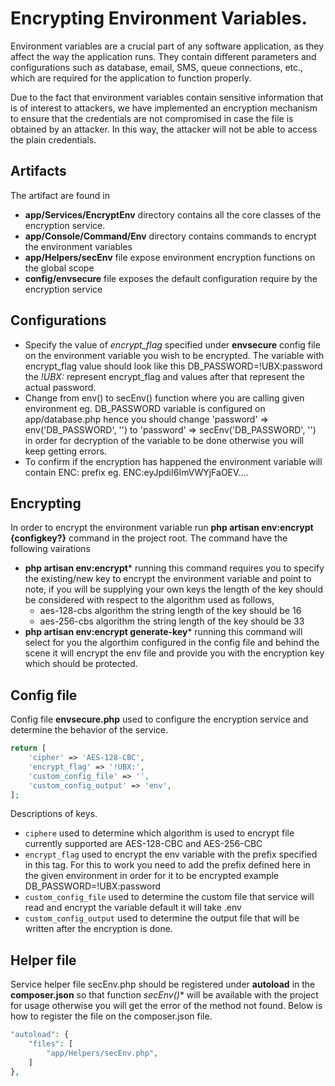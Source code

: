 # Encrypting Environment Variables.
Environment variables are a crucial part of any software application, as they affect the way the application runs. They contain different parameters and configurations such as database, email, SMS, queue connections, etc., which are required for the application to function properly.

Due to the fact that environment variables contain sensitive information that is of interest to attackers, we have implemented an encryption mechanism to ensure that the credentials are not compromised in case the file is obtained by an attacker. In this way, the attacker will not be able to access the plain credentials.

## Artifacts
The artifact are found in
- **app/Services/EncryptEnv** directory contains all the core classes of the encryption service.
- **app/Console/Command/Env** directory contains commands to encrypt the environment variables
- **app/Helpers/secEnv** file expose environment encryption functions on the global scope
- **config/envsecure** file exposes the default configuration require by the encryption service


## Configurations
- Specify the value of *encrypt_flag* specified under **envsecure** config file on the environment variable you wish to be encrypted. The variable with encrypt_flag value should look like this DB_PASSWORD=!UBX:password the *!UBX:* represent encrypt_flag and values after that represent the actual password.
- Change from env() to secEnv() function where you are calling given environment eg. DB_PASSWORD variable is configured on app/database.php  hence you should change  'password' => env('DB_PASSWORD', '') to  'password' => secEnv('DB_PASSWORD', '') in order for decryption of the variable to be done otherwise you will keep getting errors.
- To confirm if the encryption has happened the environment variable will contain ENC: prefix eg. ENC:eyJpdiI6ImVWYjFaOEV....

## Encrypting
In order to encrypt the environment variable run **php artisan env:encrypt {configkey?}** command in the project root. 
The command have the following vairations
-  **php artisan env:encrypt*** running this command requires you to specify the existing/new key to encrypt the environment variable and point to note, if you will be supplying your own keys the length of the key should be considered with respect to the algorithm used as follows,
    - aes-128-cbs algorithm the string length of the key should be 16
    - aes-256-cbs algorithm the string length of the key should be 33
- **php artisan env:encrypt generate-key*** running this command will select for you the algorthim configured in the config file and behind the scene it will encrypt the env file and provide you with the encryption key which should be protected.


## Config file
Config file **envsecure.php** used to configure the encryption service and determine the behavior of the service.
```php
return [
    'cipher' => 'AES-128-CBC',
    'encrypt_flag' => '!UBX:',
    'custom_config_file' => '',
    'custom_config_output' => 'env',
];
```
Descriptions of keys.
- `ciphere` used to determine which algorithm is used to encrypt file currently supported are AES-128-CBC and AES-256-CBC
- `encrypt_flag` used to encrypt the env variable with the prefix specified in this tag. For this to work you need to add the prefix defined here in the given environment in order for it to be encrypted example DB_PASSWORD=!UBX:password 
- `custom_config_file` used to determine the custom file that service will read and encrypt the variable default it will take .env
- `custom_config_output` used to determine the output file that will be written after the encryption is done.

## Helper file
Service helper file secEnv.php should be registered under **autoload** in the **composer.json** so that function *secEnv()** will be available with the project for usage otherwise you will get the error of the method not found.
Below is how to register the file on the composer.json file.
```php
"autoload": {
    "files": [
        "app/Helpers/secEnv.php",
    ]
},
```